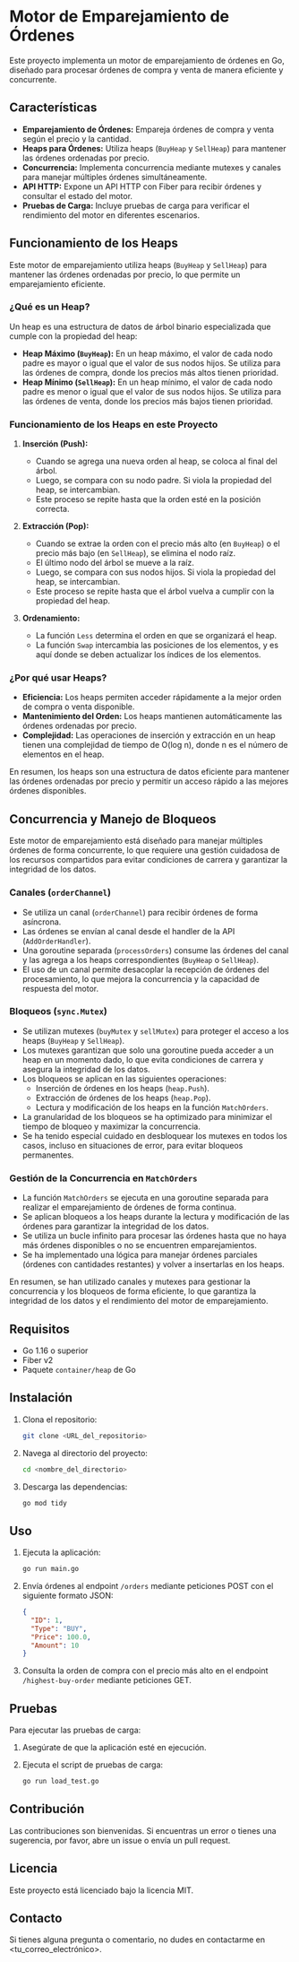 # Motor de Emparejamiento de Órdenes

Este proyecto implementa un motor de emparejamiento de órdenes en Go, diseñado para procesar órdenes de compra y venta de manera eficiente y concurrente.

## Características

* **Emparejamiento de Órdenes:** Empareja órdenes de compra y venta según el precio y la cantidad.
* **Heaps para Órdenes:** Utiliza heaps (`BuyHeap` y `SellHeap`) para mantener las órdenes ordenadas por precio.
* **Concurrencia:** Implementa concurrencia mediante mutexes y canales para manejar múltiples órdenes simultáneamente.
* **API HTTP:** Expone un API HTTP con Fiber para recibir órdenes y consultar el estado del motor.
* **Pruebas de Carga:** Incluye pruebas de carga para verificar el rendimiento del motor en diferentes escenarios.


## Funcionamiento de los Heaps

Este motor de emparejamiento utiliza heaps (`BuyHeap` y `SellHeap`) para mantener las órdenes ordenadas por precio, lo que permite un emparejamiento eficiente.

### ¿Qué es un Heap?

Un heap es una estructura de datos de árbol binario especializada que cumple con la propiedad del heap:

* **Heap Máximo (`BuyHeap`):** En un heap máximo, el valor de cada nodo padre es mayor o igual que el valor de sus nodos hijos. Se utiliza para las órdenes de compra, donde los precios más altos tienen prioridad.
* **Heap Mínimo (`SellHeap`):** En un heap mínimo, el valor de cada nodo padre es menor o igual que el valor de sus nodos hijos. Se utiliza para las órdenes de venta, donde los precios más bajos tienen prioridad.

### Funcionamiento de los Heaps en este Proyecto

1.  **Inserción (Push):**
    * Cuando se agrega una nueva orden al heap, se coloca al final del árbol.
    * Luego, se compara con su nodo padre. Si viola la propiedad del heap, se intercambian.
    * Este proceso se repite hasta que la orden esté en la posición correcta.

2.  **Extracción (Pop):**
    * Cuando se extrae la orden con el precio más alto (en `BuyHeap`) o el precio más bajo (en `SellHeap`), se elimina el nodo raíz.
    * El último nodo del árbol se mueve a la raíz.
    * Luego, se compara con sus nodos hijos. Si viola la propiedad del heap, se intercambian.
    * Este proceso se repite hasta que el árbol vuelva a cumplir con la propiedad del heap.

3.  **Ordenamiento:**
    * La función `Less` determina el orden en que se organizará el heap.
    * La función `Swap` intercambia las posiciones de los elementos, y es aquí donde se deben actualizar los índices de los elementos.

### ¿Por qué usar Heaps?

* **Eficiencia:** Los heaps permiten acceder rápidamente a la mejor orden de compra o venta disponible.
* **Mantenimiento del Orden:** Los heaps mantienen automáticamente las órdenes ordenadas por precio.
* **Complejidad:** Las operaciones de inserción y extracción en un heap tienen una complejidad de tiempo de O(log n), donde n es el número de elementos en el heap.

En resumen, los heaps son una estructura de datos eficiente para mantener las órdenes ordenadas por precio y permitir un acceso rápido a las mejores órdenes disponibles.


## Concurrencia y Manejo de Bloqueos

Este motor de emparejamiento está diseñado para manejar múltiples órdenes de forma concurrente, lo que requiere una gestión cuidadosa de los recursos compartidos para evitar condiciones de carrera y garantizar la integridad de los datos.

### Canales (`orderChannel`)

* Se utiliza un canal (`orderChannel`) para recibir órdenes de forma asíncrona.
* Las órdenes se envían al canal desde el handler de la API (`AddOrderHandler`).
* Una goroutine separada (`processOrders`) consume las órdenes del canal y las agrega a los heaps correspondientes (`BuyHeap` o `SellHeap`).
* El uso de un canal permite desacoplar la recepción de órdenes del procesamiento, lo que mejora la concurrencia y la capacidad de respuesta del motor.

### Bloqueos (`sync.Mutex`)

* Se utilizan mutexes (`buyMutex` y `sellMutex`) para proteger el acceso a los heaps (`BuyHeap` y `SellHeap`).
* Los mutexes garantizan que solo una goroutine pueda acceder a un heap en un momento dado, lo que evita condiciones de carrera y asegura la integridad de los datos.
* Los bloqueos se aplican en las siguientes operaciones:
    * Inserción de órdenes en los heaps (`heap.Push`).
    * Extracción de órdenes de los heaps (`heap.Pop`).
    * Lectura y modificación de los heaps en la función `MatchOrders`.
* La granularidad de los bloqueos se ha optimizado para minimizar el tiempo de bloqueo y maximizar la concurrencia.
* Se ha tenido especial cuidado en desbloquear los mutexes en todos los casos, incluso en situaciones de error, para evitar bloqueos permanentes.

### Gestión de la Concurrencia en `MatchOrders`

* La función `MatchOrders` se ejecuta en una goroutine separada para realizar el emparejamiento de órdenes de forma continua.
* Se aplican bloqueos a los heaps durante la lectura y modificación de las órdenes para garantizar la integridad de los datos.
* Se utiliza un bucle infinito para procesar las órdenes hasta que no haya más órdenes disponibles o no se encuentren emparejamientos.
* Se ha implementado una lógica para manejar órdenes parciales (órdenes con cantidades restantes) y volver a insertarlas en los heaps.

En resumen, se han utilizado canales y mutexes para gestionar la concurrencia y los bloqueos de forma eficiente, lo que garantiza la integridad de los datos y el rendimiento del motor de emparejamiento.

## Requisitos

* Go 1.16 o superior
* Fiber v2
* Paquete `container/heap` de Go

## Instalación

1.  Clona el repositorio:

    ```bash
    git clone <URL_del_repositorio>
    ```

2.  Navega al directorio del proyecto:

    ```bash
    cd <nombre_del_directorio>
    ```

3.  Descarga las dependencias:

    ```bash
    go mod tidy
    ```

## Uso

1.  Ejecuta la aplicación:

    ```bash
    go run main.go
    ```

2.  Envía órdenes al endpoint `/orders` mediante peticiones POST con el siguiente formato JSON:

    ```json
    {
      "ID": 1,
      "Type": "BUY",
      "Price": 100.0,
      "Amount": 10
    }
    ```

3.  Consulta la orden de compra con el precio más alto en el endpoint `/highest-buy-order` mediante peticiones GET.

## Pruebas

Para ejecutar las pruebas de carga:

1.  Asegúrate de que la aplicación esté en ejecución.
2.  Ejecuta el script de pruebas de carga:

    ```bash
    go run load_test.go
    ```

## Contribución

Las contribuciones son bienvenidas. Si encuentras un error o tienes una sugerencia, por favor, abre un issue o envía un pull request.

## Licencia

Este proyecto está licenciado bajo la licencia MIT.

## Contacto

Si tienes alguna pregunta o comentario, no dudes en contactarme en <tu_correo_electrónico>.